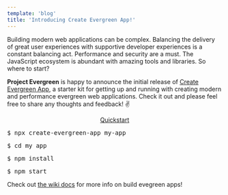 ```yaml
---
template: 'blog'
title: 'Introducing Create Evergreen App!'
---
```


<app-blog-post
  title='Project Evergreen'
  description='Introducing Create Evergreen App!'
  date='09.26.2018' 
  image='https://s3.amazonaws.com/uploads.thegreenhouse.io/project-evergreen/logo-small.png'>
  
  <div>
    <p>Building modern web applications can be complex.  Balancing the delivery of great user experiences with supportive developer experiences is a constant balancing act.  Performance and security are a must. The JavaScript ecosystem is abundant with amazing tools and libraries.  So where to start?</p>  
    <p><b>Project Evergreen</b> is happy to announce the initial release of <a target="_blank" href="https://github.com/ProjectEvergreen/create-evergreen-app">Create Evergreen App</a>, a starter kit for getting up and running with creating modern and performance evergreen web applications.  Check it out and please feel free to share any thoughts and feedback! ✌️</p>
    <p style="width:25%;margin:0 auto;text-align:center;"><u>Quickstart</u></p>
    <pre>$ npx create-evergreen-app my-app</pre>
    <pre>$ cd my app</pre>
    <pre>$ npm install</pre>
    <pre>$ npm start</pre>
    <p>Check out <a target="_blank" href="https://github.com/ProjectEvergreen/project-evergreen/wiki" @onclick="captureOutboundLink('https://github.com/ProjectEvergreen/project-evergreen/wiki'); return false;">the wiki docs</a> for more info on build evegreen apps!</p>

  </div>

</app-blog-post>